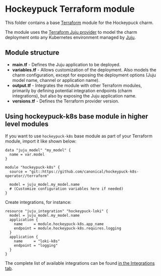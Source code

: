 # Hockeypuck Terraform module

This folder contains a base [Terraform][Terraform] module for the Hockeypuck charm.

The module uses the [Terraform Juju provider][Terraform Juju provider] to model the charm
deployment onto any Kubernetes environment managed by [Juju][Juju].

## Module structure

- **main.tf** - Defines the Juju application to be deployed.
- **variables.tf** - Allows customization of the deployment. Also models the charm configuration, 
  except for exposing the deployment options (Juju model name, channel or application name).
- **output.tf** - Integrates the module with other Terraform modules, primarily
  by defining potential integration endpoints (charm integrations), but also by exposing
  the Juju application name.
- **versions.tf** - Defines the Terraform provider version.
## Using hockeypuck-k8s base module in higher level modules

If you want to use `hockeypuck-k8s` base module as part of your Terraform module, import it
like shown below:

```text
data "juju_model" "my_model" {
  name = var.model
}

module "hockeypuck-k8s" {
  source = "git::https://github.com/canonical/hockeypuck-k8s-operator//terraform"
  
  model = juju_model.my_model.name
  # (Customize configuration variables here if needed)
}
```

Create integrations, for instance:

```text
resource "juju_integration" "hockeypuck-loki" {
  model = juju_model.my_model.name
  application {
    name     = module.hockeypuck-k8s.app_name
    endpoint = module.hockeypuck-k8s.requires.logging
  }
  application {
    name     = "loki-k8s"
    endpoint = "logging"
  }
}
```

The complete list of available integrations can be found [in the Integrations tab][hockeypuck-integrations].

[Terraform]: https://www.terraform.io/
[Terraform Juju provider]: https://registry.terraform.io/providers/juju/juju/latest
[Juju]: https://juju.is
[hockeypuck-integrations]: https://charmhub.io/hockeypuck-k8s/integrations